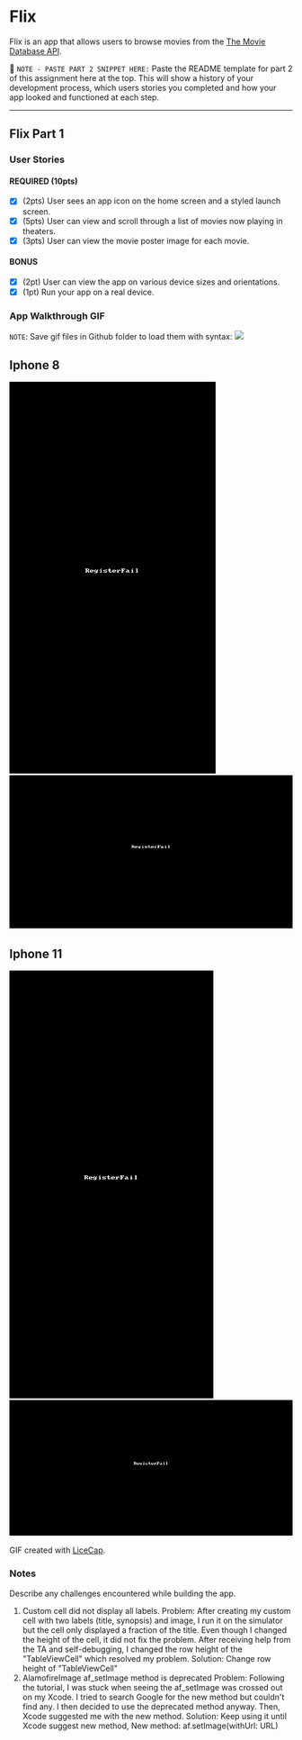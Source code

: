 # Flix

Flix is an app that allows users to browse movies from the [The Movie Database API](http://docs.themoviedb.apiary.io/#).

📝 `NOTE - PASTE PART 2 SNIPPET HERE:` Paste the README template for part 2 of this assignment here at the top. This will show a history of your development process, which users stories you completed and how your app looked and functioned at each step.

---

## Flix Part 1

### User Stories
#### REQUIRED (10pts)
- [x] (2pts) User sees an app icon on the home screen and a styled launch screen.
- [x] (5pts) User can view and scroll through a list of movies now playing in theaters.
- [x] (3pts) User can view the movie poster image for each movie.

#### BONUS
- [x] (2pt) User can view the app on various device sizes and orientations.
- [x] (1pt) Run your app on a real device.

### App Walkthrough GIF
`NOTE`: Save gif files in Github folder to load them with syntax:
![](file_name.gif)
## Iphone 8
![](Flix_iPhone8_Portrait.gif)
![](Flix_iPhone8_Landscape.gif)
## Iphone 11
![](Flix_iPhone11_Portrait.gif)
![](Flix_iPhone11_Landscape.gif)

GIF created with [LiceCap](http://www.cockos.com/licecap/).
### Notes
Describe any challenges encountered while building the app.
1. Custom cell did not display all labels.
Problem: After creating my custom cell with two labels (title, synopsis) and image, I run it on the simulator but the cell only displayed a fraction of the title.
Even though I changed the height of the cell, it did not fix the problem. After receiving help from the TA and self-debugging, I changed the row height of the "TableViewCell" which resolved my problem.
Solution: Change row height of "TableViewCell"
2. AlamofireImage af_setImage method is deprecated
  Problem: Following the tutorial, I was stuck when seeing the af_setImage was crossed out on my Xcode. I tried to search Google for the new method but couldn't find any. I then decided to use the deprecated method anyway. Then, Xcode suggested me with the new method.
  Solution: Keep using it until Xcode suggest new method, New method: af.setImage(withUrl: URL)

